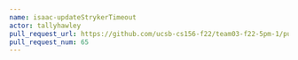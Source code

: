 ```yaml
---
name: isaac-updateStrykerTimeout
actor: tallyhawley
pull_request_url: https://github.com/ucsb-cs156-f22/team03-f22-5pm-1/pull/65
pull_request_num: 65
---
```


